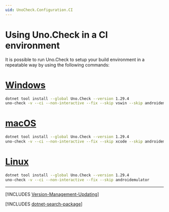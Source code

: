 ```yaml
---
uid: UnoCheck.Configuration.CI
---
```

<!--markdownlint-disable MD025 -->
# Using Uno.Check in a CI environment

It is possible to run Uno.Check to setup your build environment in a repeatable way by using the following commands:

# [**Windows**](#tab/windows)

```bash
dotnet tool install --global Uno.Check --version 1.29.4
uno-check -v --ci --non-interactive --fix --skip vswin --skip androidemulator --skip androidsdk
```

# [**macOS**](#tab/macos)

```bash
dotnet tool install --global Uno.Check --version 1.29.4
uno-check -v --ci --non-interactive --fix --skip xcode --skip androidemulator --skip androidsdk
```

# [**Linux**](#tab/linux)

```bash
dotnet tool install --global Uno.Check --version 1.29.4
uno-check -v --ci --non-interactive --fix --skip androidemulator
```

---

[!INCLUDES [Version-Management-Updating](../includes/version-management-updating-inline.md)]

[!INCLUDES [dotnet-search-package](../includes/dotnet-search-package-inline.md)]
